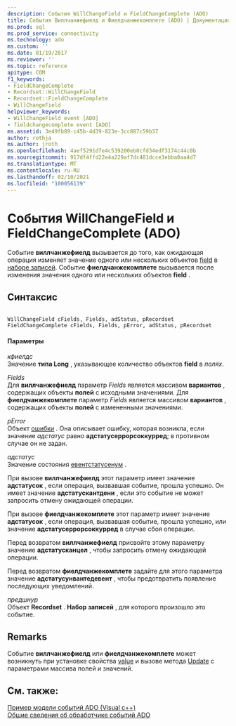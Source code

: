 ```yaml
---
description: События WillChangeField и FieldChangeComplete (ADO)
title: События Виллчанжефиелд и Фиелдчанжекомплете (ADO) | Документация Майкрософт
ms.prod: sql
ms.prod_service: connectivity
ms.technology: ado
ms.custom: ''
ms.date: 01/19/2017
ms.reviewer: ''
ms.topic: reference
apitype: COM
f1_keywords:
- FieldChangeComplete
- Recordset::WillChangeField
- Recordset::FieldChangeComplete
- WillChangeField
helpviewer_keywords:
- WillChangeField event [ADO]
- fieldchangecomplete event [ADO]
ms.assetid: 3e49fb89-c45b-4d39-823e-3cc887c59b37
author: rothja
ms.author: jroth
ms.openlocfilehash: 4aef5291d7e4c539200eb0cfd34edf3174c44c0b
ms.sourcegitcommit: 917df4ffd22e4a229af7dc481dcce3ebba0aa4d7
ms.translationtype: MT
ms.contentlocale: ru-RU
ms.lasthandoff: 02/10/2021
ms.locfileid: "100056139"
---
```

# <a name="willchangefield-and-fieldchangecomplete-events-ado"></a>События WillChangeField и FieldChangeComplete (ADO)
Событие **виллчанжефиелд** вызывается до того, как ожидающая операция изменяет значение одного или нескольких объектов [field](./field-object.md) в [наборе записей](./recordset-object-ado.md). Событие **фиелдчанжекомплете** вызывается после изменения значения одного или нескольких объектов **field** .  
  
## <a name="syntax"></a>Синтаксис  
  
```  
  
WillChangeField cFields, Fields, adStatus, pRecordset  
FieldChangeComplete cFields, Fields, pError, adStatus, pRecordset  
```  
  
#### <a name="parameters"></a>Параметры  
 *кфиелдс*  
 Значение **типа Long** , указывающее количество объектов **field** в *полях*.  
  
 *Fields*  
 Для **виллчанжефиелд** параметр *Fields* является массивом **вариантов** , содержащих объекты **полей** с исходными значениями. Для **фиелдчанжекомплете** параметр *Fields* является массивом **вариантов** , содержащих объекты **полей** с измененными значениями.  
  
 *pError*  
 Объект [ошибки](./error-object.md) . Она описывает ошибку, которая возникла, если значение *адстатус* равно **адстатусеррорсоккурред**; в противном случае он не задан.  
  
 *адстатус*  
 Значение состояния [евентстатусенум](./eventstatusenum.md) .  
  
 При вызове **виллчанжефиелд** этот параметр имеет значение **адстатусок** , если операция, вызвавшая событие, прошла успешно. Он имеет значение **адстатускантдени** , если это событие не может запросить отмену ожидающей операции.  
  
 При вызове **фиелдчанжекомплете** этот параметр имеет значение **адстатусок** , если операция, вызвавшая событие, прошла успешно, или значение **адстатусеррорсоккурред** в случае сбоя операции.  
  
 Перед возвратом **виллчанжефиелд** присвойте этому параметру значение **адстатусканцел** , чтобы запросить отмену ожидающей операции.  
  
 Перед возвратом **фиелдчанжекомплете** задайте для этого параметра значение **адстатусунвантедевент** , чтобы предотвратить появление последующих уведомлений.  
  
 *предшнур*  
 Объект **Recordset** . **Набор записей** , для которого произошло это событие.  
  
## <a name="remarks"></a>Remarks  
 Событие **виллчанжефиелд** или **фиелдчанжекомплете** может возникнуть при установке свойства [value](./value-property-ado.md) и вызове метода [Update](./update-method.md) с параметрами массива полей и значений.  
  
## <a name="see-also"></a>См. также:  
 [Пример модели событий ADO (Visual c++)](./ado-events-model-example-vc.md)   
 [Общие сведения об обработчике событий ADO](../../guide/data/ado-event-handler-summary.md)